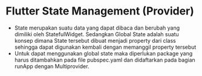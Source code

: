 # Flutter State Management (Provider)

- State merupakan suatu data yang dapat dibaca dan berubah yang dimiliki oleh StatefulWidget. Sedangkan Global State adalah suatu konsep dimana State tersebut dibuat menjadi property dari class sehingga dapat digunakan kembali dengan memanggil property tersebut
- Untuk dapat menggunakan global state maka diperlukan package yang harus ditambahkan pada file pubspec.yaml dan didaftarkan pada bagian runApp dengan Multiprovider.
